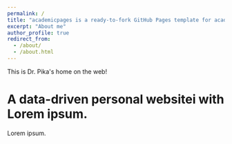 ```yaml
---
permalink: /
title: "academicpages is a ready-to-fork GitHub Pages template for academic personal websites"
excerpt: "About me"
author_profile: true
redirect_from: 
  - /about/
  - /about.html
---
```


This is Dr. Pika's home on the web!

A data-driven personal websitei with Lorem ipsum.
======
Lorem ipsum.
